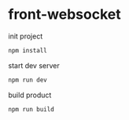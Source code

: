 # front-websocket

init project

```bash
npm install 
```

start dev server

```bash
npm run dev 
```

build product 

```bash
npm run build
```